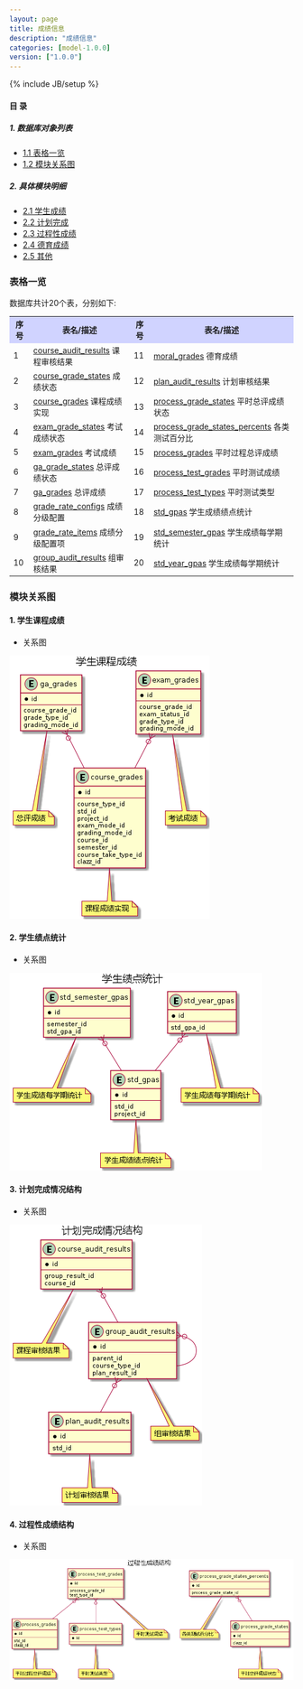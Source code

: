 ```yaml
---
layout: page
title: 成绩信息 
description: "成绩信息"
categories: [model-1.0.0]
version: ["1.0.0"]
---
```

{% include JB/setup %}

#### 目 录

##### 1. 数据库对象列表
  * [1.1 表格一览](index.html#表格一览)
  * [1.2 模块关系图](index.html#模块关系图)

##### 2. 具体模块明细
* [2.1 学生成绩](course.html)
* [2.2 计划完成](plan.html)
* [2.3 过程性成绩](process.html)
* [2.4 德育成绩](moral.html)
* [2.5 其他](misc.html)

### 表格一览
数据库共计20个表，分别如下:

<table class="table table-bordered table-striped table-condensed">
  <tr>
    <th style="background-color:#D0D3FF">序号</th>
    <th style="background-color:#D0D3FF">表名/描述</th>
    <th style="background-color:#D0D3FF">序号</th>
    <th style="background-color:#D0D3FF">表名/描述</th>
  </tr>
  <tr>
    <td>1</td>
    <td><a href="plan.html#表格-course_audit_results-课程审核结果">course_audit_results</a> 课程审核结果</td>
    <td>11</td>
    <td><a href="moral.html#表格-moral_grades-德育成绩">moral_grades</a> 德育成绩</td>
  </tr>
  <tr>
    <td>2</td>
    <td><a href="course.html#表格-course_grade_states-成绩状态">course_grade_states</a> 成绩状态</td>
    <td>12</td>
    <td><a href="plan.html#表格-plan_audit_results-计划审核结果">plan_audit_results</a> 计划审核结果</td>
  </tr>
  <tr>
    <td>3</td>
    <td><a href="course.html#表格-course_grades-课程成绩实现">course_grades</a> 课程成绩实现</td>
    <td>13</td>
    <td><a href="process.html#表格-process_grade_states-平时总评成绩状态">process_grade_states</a> 平时总评成绩状态</td>
  </tr>
  <tr>
    <td>4</td>
    <td><a href="course.html#表格-exam_grade_states-考试成绩状态">exam_grade_states</a> 考试成绩状态</td>
    <td>14</td>
    <td><a href="process.html#表格-process_grade_states_percents-各类测试百分比">process_grade_states_percents</a> 各类测试百分比</td>
  </tr>
  <tr>
    <td>5</td>
    <td><a href="course.html#表格-exam_grades-考试成绩">exam_grades</a> 考试成绩</td>
    <td>15</td>
    <td><a href="process.html#表格-process_grades-平时过程总评成绩">process_grades</a> 平时过程总评成绩</td>
  </tr>
  <tr>
    <td>6</td>
    <td><a href="course.html#表格-ga_grade_states-总评成绩状态">ga_grade_states</a> 总评成绩状态</td>
    <td>16</td>
    <td><a href="process.html#表格-process_test_grades-平时测试成绩">process_test_grades</a> 平时测试成绩</td>
  </tr>
  <tr>
    <td>7</td>
    <td><a href="course.html#表格-ga_grades-总评成绩">ga_grades</a> 总评成绩</td>
    <td>17</td>
    <td><a href="process.html#表格-process_test_types-平时测试类型">process_test_types</a> 平时测试类型</td>
  </tr>
  <tr>
    <td>8</td>
    <td><a href="misc.html#表格-grade_rate_configs-成绩分级配置">grade_rate_configs</a> 成绩分级配置</td>
    <td>18</td>
    <td><a href="course.html#表格-std_gpas-学生成绩绩点统计">std_gpas</a> 学生成绩绩点统计</td>
  </tr>
  <tr>
    <td>9</td>
    <td><a href="misc.html#表格-grade_rate_items-成绩分级配置项">grade_rate_items</a> 成绩分级配置项</td>
    <td>19</td>
    <td><a href="course.html#表格-std_semester_gpas-学生成绩每学期统计">std_semester_gpas</a> 学生成绩每学期统计</td>
  </tr>
  <tr>
    <td>10</td>
    <td><a href="plan.html#表格-group_audit_results-组审核结果">group_audit_results</a> 组审核结果</td>
    <td>20</td>
    <td><a href="course.html#表格-std_year_gpas-学生成绩每学期统计">std_year_gpas</a> 学生成绩每学期统计</td>
  </tr>
</table>

### 模块关系图


#### 1. 学生课程成绩
  * 关系图

![学生课程成绩](images/grades.png)


#### 2. 学生绩点统计
  * 关系图

![学生绩点统计](images/gpa.png)


#### 3. 计划完成情况结构
  * 关系图

![计划完成情况结构](images/audit.png)


#### 4. 过程性成绩结构
  * 关系图

![过程性成绩结构](images/process.png)


